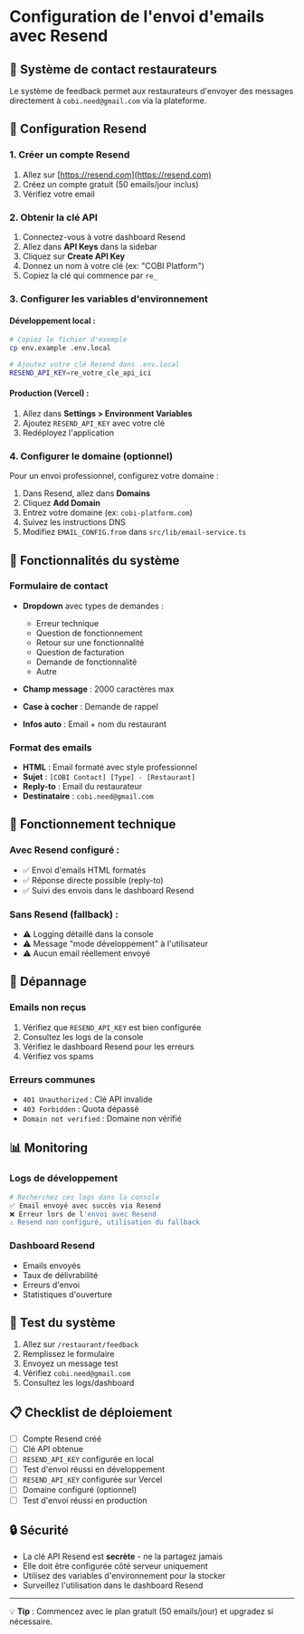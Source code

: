 # Configuration de l'envoi d'emails avec Resend

## 📧 Système de contact restaurateurs

Le système de feedback permet aux restaurateurs d'envoyer des messages directement à `cobi.need@gmail.com` via la plateforme.

## 🚀 Configuration Resend

### 1. Créer un compte Resend

1. Allez sur [https://resend.com](https://resend.com)
2. Créez un compte gratuit (50 emails/jour inclus)
3. Vérifiez votre email

### 2. Obtenir la clé API

1. Connectez-vous à votre dashboard Resend
2. Allez dans **API Keys** dans la sidebar
3. Cliquez sur **Create API Key**
4. Donnez un nom à votre clé (ex: "COBI Platform")
5. Copiez la clé qui commence par `re_`

### 3. Configurer les variables d'environnement

#### Développement local :
```bash
# Copiez le fichier d'exemple
cp env.example .env.local

# Ajoutez votre clé Resend dans .env.local
RESEND_API_KEY=re_votre_cle_api_ici
```

#### Production (Vercel) :
1. Allez dans **Settings > Environment Variables**
2. Ajoutez `RESEND_API_KEY` avec votre clé
3. Redéployez l'application

### 4. Configurer le domaine (optionnel)

Pour un envoi professionnel, configurez votre domaine :

1. Dans Resend, allez dans **Domains**
2. Cliquez **Add Domain**
3. Entrez votre domaine (ex: `cobi-platform.com`)
4. Suivez les instructions DNS
5. Modifiez `EMAIL_CONFIG.from` dans `src/lib/email-service.ts`

## 📝 Fonctionnalités du système

### Formulaire de contact
- **Dropdown** avec types de demandes :
  - Erreur technique
  - Question de fonctionnement
  - Retour sur une fonctionnalité
  - Question de facturation
  - Demande de fonctionnalité
  - Autre

- **Champ message** : 2000 caractères max
- **Case à cocher** : Demande de rappel
- **Infos auto** : Email + nom du restaurant

### Format des emails
- **HTML** : Email formaté avec style professionnel
- **Sujet** : `[COBI Contact] [Type] - [Restaurant]`
- **Reply-to** : Email du restaurateur
- **Destinataire** : `cobi.need@gmail.com`

## 🔧 Fonctionnement technique

### Avec Resend configuré :
- ✅ Envoi d'emails HTML formatés
- ✅ Réponse directe possible (reply-to)
- ✅ Suivi des envois dans le dashboard Resend

### Sans Resend (fallback) :
- ⚠️ Logging détaillé dans la console
- ⚠️ Message "mode développement" à l'utilisateur
- ⚠️ Aucun email réellement envoyé

## 🐛 Dépannage

### Emails non reçus
1. Vérifiez que `RESEND_API_KEY` est bien configurée
2. Consultez les logs de la console
3. Vérifiez le dashboard Resend pour les erreurs
4. Vérifiez vos spams

### Erreurs communes
- `401 Unauthorized` : Clé API invalide
- `403 Forbidden` : Quota dépassé
- `Domain not verified` : Domaine non vérifié

## 📊 Monitoring

### Logs de développement
```bash
# Recherchez ces logs dans la console
✅ Email envoyé avec succès via Resend
❌ Erreur lors de l'envoi avec Resend
⚠️ Resend non configuré, utilisation du fallback
```

### Dashboard Resend
- Emails envoyés
- Taux de délivrabilité
- Erreurs d'envoi
- Statistiques d'ouverture

## 🎯 Test du système

1. Allez sur `/restaurant/feedback`
2. Remplissez le formulaire
3. Envoyez un message test
4. Vérifiez `cobi.need@gmail.com`
5. Consultez les logs/dashboard

## 📋 Checklist de déploiement

- [ ] Compte Resend créé
- [ ] Clé API obtenue
- [ ] `RESEND_API_KEY` configurée en local
- [ ] Test d'envoi réussi en développement
- [ ] `RESEND_API_KEY` configurée sur Vercel
- [ ] Domaine configuré (optionnel)
- [ ] Test d'envoi réussi en production

## 🔒 Sécurité

- La clé API Resend est **secrète** - ne la partagez jamais
- Elle doit être configurée côté serveur uniquement
- Utilisez des variables d'environnement pour la stocker
- Surveillez l'utilisation dans le dashboard Resend

---

💡 **Tip** : Commencez avec le plan gratuit (50 emails/jour) et upgradez si nécessaire. 